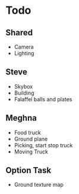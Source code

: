 # Todo

## Shared 

* Camera
* Lighting 


## Steve

* Skybox 
* Building
* Falaffel balls and plates

## Meghna

* Food truck
* Ground plane
* Picking, start stop truck
* Moving Truck



## Option Task

* Ground texture map
